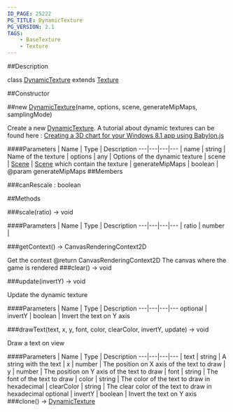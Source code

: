 ```yaml
---
ID_PAGE: 25222
PG_TITLE: DynamicTexture
PG_VERSION: 2.1
TAGS:
    - BaseTexture
    - Texture
---
```

##Description

class [DynamicTexture](/classes/2.2/DynamicTexture) extends [Texture](/classes/2.2/Texture)



##Constructor

##new [DynamicTexture](/classes/2.2/DynamicTexture)(name, options, scene, generateMipMaps, samplingMode)

Create a new [DynamicTexture](/classes/2.2/DynamicTexture).
A tutorial about dynamic textures can be found here : [Creating a 3D chart for your Windows 8.1 app using Babylon.js](https://www.eternalcoding.com/?p=253)

####Parameters
 | Name | Type | Description
---|---|---|---
 | name | string |  Name of the texture
 | options | any |  Options of the dynamic texture
 | scene | [Scene](/classes/2.2/Scene) |  [Scene](/classes/2.2/Scene) which contain the texture
 | generateMipMaps | boolean |  @param generateMipMaps
##Members

###canRescale : boolean



##Methods

###scale(ratio) &rarr; void



####Parameters
 | Name | Type | Description
---|---|---|---
 | ratio | number |  

###getContext() &rarr; CanvasRenderingContext2D

Get the context
@return CanvasRenderingContext2D The canvas where the game is rendered
###clear() &rarr; void


###update(invertY) &rarr; void

Update the dynamic texture

####Parameters
 | Name | Type | Description
---|---|---|---
optional | invertY | boolean |  Invert the text on Y axis

###drawText(text, x, y, font, color, clearColor, invertY, update) &rarr; void

Draw a text on view

####Parameters
 | Name | Type | Description
---|---|---|---
 | text | string |  A string with the text
 | x | number |  The position on X axis of the text to draw
 | y | number |  The position on Y axis of the text to draw
 | font | string |  The font of the text to draw
 | color | string |  The color of the text to draw in hexadecimal
 | clearColor | string |  The clear color of the text to draw in hexadecimal
optional | invertY | boolean |  Invert the text on Y axis
###clone() &rarr; [DynamicTexture](/classes/2.2/DynamicTexture)


